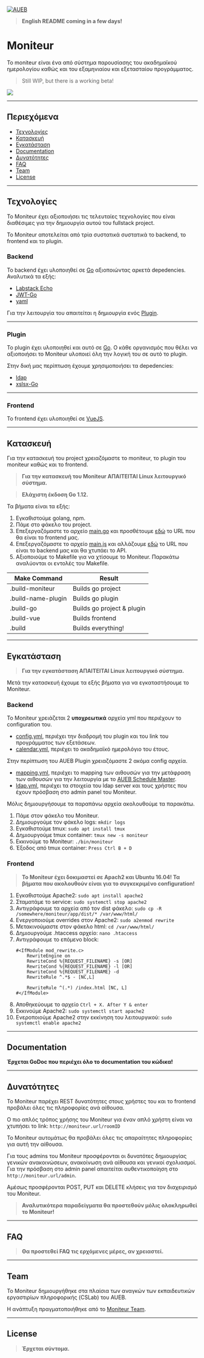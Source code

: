 <a href="https://cslab.aueb.gr"><img src="https://www.aueb.gr/press/logos/2_AUEB-white-HR.jpg" title="AUEB CSLab" alt="AUEB"></a>

> **English README coming in a few days!**

# Moniteur

Το moniteur είναι ένα από σύστημα παρουσίασης του ακαδημαϊκού ημερολογίου καθώς και του εξαμηνιαίου και εξετασταίου προγράμματος.

> Still WIP, but there is a working beta!

![](https://i.imgur.com/mu2FIDY.png)

---

## Περιεχόμενα

- [Τεχνολογίες](#τεχνολογίες)
- [Κατασκευή](#κατασκευή)
- [Εγκατάσταση](#εγκατάσταση)
- [Documentation](#documentation)
- [Δυνατότητες](#δυνατότητες)
- [FAQ](#faq)
- [Team](#team)
- [License](#license)

---

## Τεχνολογίες

Το Moniteur έχει αξιοποιήσει τις τελευταίες τεχνολογίες που είναι διαθέσιμες για την δημιουργία αυτού του fullstack project.

Το Moniteur αποτελείται από τρία συστατικά συστατικά το backend, το frontend και το plugin.

### Backend

Το backend έχει υλοποιηθεί σε [Go](https://golang.org/) αξιοποιώντας αρκετά depedencies. Αναλυτικά τα εξής:

* [Labstack Echo](https://echo.labstack.com/)
* [JWT-Go](https://github.com/dgrijalva/jwt-go)
* [yaml](https://github.com/go-yaml/yaml)

Για την λειτουργία του απαιτείται η δημιουργία ενός [Plugin](#Plugin).

---

### Plugin

Το plugin έχει υλοποιηθεί και αυτό σε [Go](https://golang.org/). Ο κάθε οργανισμός που θέλει να αξιοποιήσει το Moniteur υλοποιεί όλη την λογική του σε αυτό το plugin.

Στην δική μας περίπτωση έχουμε χρησιμοποιήσει τα depedencies:

* [ldap](https://github.com/go-ldap/ldap)
* [xslsx-Go](https://github.com/tealeg/xlsx)

---

### Frontend

Το frontend έχει υλοποιηθεί σε [VueJS](https://vuejs.org/).

---

## Κατασκευή

Για την κατασκευή του project χρειαζόμαστε το moniteur, το plugin του moniteur καθώς και το frontend.


> **Για την κατασκευή του Moniteur ΑΠΑΙΤΕΙΤΑΙ Linux λειτουργικό σύστημα.**

> **Ελάχιστη έκδοση Go 1.12.**

Τα βήματα είναι τα εξής:

1. Εγκαθιστούμε golang, npm.
2. Πάμε στο φάκελο του project.
3. Επεξεργαζόμαστε το αρχείο [main.go](main.go) και προσθέτουμε [εδώ](https://github.com/aueb-cslabs/moniteur/blob/4bd80c4e78fdcf2af2a2569343c6261a5ed474bf/main.go#L48) το URL που θα είναι το frontend μας.
4. Επεξεργαζόμαστε το αρχείο [main.js](app/src/main.js) και αλλάζουμε [εδώ](https://github.com/aueb-cslabs/moniteur/blob/4bd80c4e78fdcf2af2a2569343c6261a5ed474bf/app/src/main.js#L14) το URL που είναι το backend μας και θα χτυπάει το API.
5. Αξιοποιούμε το Makefile για να χτίσουμε το Moniteur. Παρακάτω αναλύονται οι εντολές του Makefile.

Make Command | Result
------------- | -------------------
.build-moniteur | Builds go project
.build-name-plugin | Builds go plugin
.build-go | Builds go project & plugin
.build-vue | Builds frontend
.build | Builds everything!

---

## Εγκατάσταση

> **Για την εγκατάσταση ΑΠΑΙΤΕΙΤΑΙ Linux λειτουργικό σύστημα.**

Μετά την κατασκευή έχουμε τα εξής βήματα για να εγκαταστήσουμε το Moniteur.

### Backend

Το Moniteur χρειάζεται 2 **υποχρεωτικά** αρχεία yml που περιέχουν το configuration του.

* [config.yml](config.example.yml), περιέχει την διαδρομή του plugin και του link του προγράμματος των εξετάσεων.
* [calendar.yml](calendar.example.yml), περιέχει το ακαδημαϊκό ημερολόγιο του έτους.

Στην περίπτωση του AUEB Plugin χρειαζόμαστε 2 ακόμα config αρχεία.

* [mapping.yml](mapping.example.yml), περιέχει το mapping των αιθουσών για την μετάφραση των αιθουσών για την λειτουργία με το [AUEB Schedule Master](http://schedule.aueb.gr/).
* [ldap.yml](ldap.example.yml), περιέχει τα στοιχεία του ldap server και τους χρήστες που έχουν πρόσβαση στο admin panel του Moniteur.

Μόλις δημιουργήσουμε τα παραπάνω αρχεία ακολουθούμε τα παρακάτω.

1. Πάμε στον φάκελο του Moniteur.
2. Δημιουργούμε τον φάκελο logs: ```mkdir logs```
3. Εγκαθιστούμε tmux: ```sudo apt install tmux```
4. Δημιουργούμε tmux container: ```tmux new -s moniteur```
5. Εκκινούμε το Moniteur: ```./bin/moniteur```
6. Έξοδος από tmux container: ```Press Ctrl B + D```

### Frontend

> **To Moniteur έχει δοκιμαστεί σε Apach2 και Ubuntu 16.04! Τα βήματα που ακολουθούν είναι για το συγκεκριμένο configuration!**

1. Εγκαθιστούμε Apache2: ```sudo apt install apache2```
2. Σταματάμε το service: ```sudo systemctl stop apache2```
3. Αντιγράφουμε τα αρχεία από τον dist φάκελο: ```sudo cp -R /somewhere/moniteur/app/dist/* /var/www/html/```
4. Ενεργοποιούμε overrides στον Apache2: ```sudo a2enmod rewrite```
5. Μετακινούμαστε στον φάκελο html: ```cd /var/www/html/```
6. Δημιουργούμε .htaccess αρχείο: ```nano .htaccess```
7. Αντιγράφουμε το επόμενο block: 
    ```
   #<IfModule mod_rewrite.c>
        RewriteEngine on
        RewriteCond %{REQUEST_FILENAME} -s [OR]
        RewriteCond %{REQUEST_FILENAME} -l [OR]
        RewriteCond %{REQUEST_FILENAME} -d
        RewriteRule ^.*$ - [NC,L]
   
        RewriteRule ^(.*) /index.html [NC, L]
   #</IfModule>
   ```
8. Αποθηκεύουμε το αρχείο ```Ctrl + X. After Y & enter```
9. Εκκινούμε Apache2: ```sudo systemctl start apache2```
10. Ενεροποιούμε Apache2 στην εκκίνηση του λειτουργικού: ```sudo systemctl enable apache2```

---

## Documentation

**Έρχεται GoDoc που περιέχει όλο το documentation του κώδικα!**

---

## Δυνατότητες

Το Moniteur παρέχει REST δυνατότητες στους χρήστες του και το frontend προβάλει όλες τις πληροφορίες ανά αίθουσα.

Ο πιο απλός τρόπος χρήσης του Moniteur για έναν απλό χρήστη είναι να χτυπήσει το link: ```http://moniteur.url/roomID```

Το Moniteur αυτομάτως θα προβάλει όλες τις απαραίτητες πληροφορίες για αυτή την αίθουσα.

Για τους admins του Moniteur προσφέρονται οι δυνατότες δημιουργίας γενικών ανακοινώσεων, ανακοίνωση ανά αίθουσα και γενικοί σχολιασμοί. Για την πρόσβαση στο admin panel απαιτείται αυθεντικοποίηση στο ```http://moniteur.url/admin```.

Αμέσως προσφέρονται POST, PUT και DELETE κλήσεις για τον διαχειρισμό του Moniteur.

> **Αναλυτικότερα παραδείγματα θα προστεθούν μόλις ολοκληρωθεί το Moniteur!**

---

## FAQ

> **Θα προστεθεί FAQ τις ερχόμενες μέρες, αν χρειαστεί.**
---

## Team

Το Moniteur δημιουργήθηκε στα πλαίσια των αναγκών των εκπαιδευτικών εργαστιρίων πληροφορικής (CSLab) του AUEB.

Η ανάπτυξη πραγματοποιήθηκε από το [Moniteur Team](https://github.com/orgs/aueb-cslabs/teams/moniteur).

---

## License

> **Έρχεται σύντομα.**